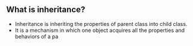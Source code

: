 ## What is inheritance?
- Inheritance is inheriting the properties of parent class into child class.
- It is a mechanism in which one object acquires all the properties and behaviors of a pa